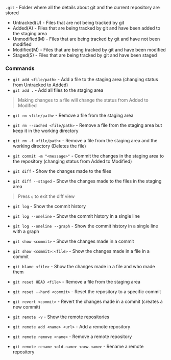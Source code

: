 `.git` - Folder where all the details about git and the current repository are stored

- Untracked(U) - Files that are not being tracked by git
- Added(A) - Files that are being tracked by git and have been added to the staging area
- Unmodified(M) - Files that are being tracked by git and have not been modified
- Modified(M) - Files that are being tracked by git and have been modified
- Staged(S) - Files that are being tracked by git and have been staged

### Commands
- `git add <file/path>` - Add a file to the staging area (changing status from Untracked to Added)
- `git add .` - Add all files to the staging area

> Making changes to a file will change the status from Added to Modified

- `git rm <file/path>` - Remove a file from the staging area
- `git rm --cached <file/path>` - Remove a file from the staging area but keep it in the working directory
- `git rm -f <file/path>` - Remove a file from the staging area and the working directory (Deletes the file)

- `git commit -m "<message>"` - Commit the changes in the staging area to the repository (changing status from Added to Modified)

- `git diff` - Show the changes made to the files
- `git diff --staged` - Show the changes made to the files in the staging area
> Press `q` to exit the diff view

- `git log` - Show the commit history
- `git log --oneline` - Show the commit history in a single line
- `git log --oneline --graph` - Show the commit history in a single line with a graph

- `git show <commit>` - Show the changes made in a commit
- `git show <commit>:<file>` - Show the changes made in a file in a commit

- `git blame <file>` - Show the changes made in a file and who made them

- `git reset HEAD <file>` - Remove a file from the staging area
- `git reset --hard <commit>` - Reset the repository to a specific commit
- `git revert <commit>` - Revert the changes made in a commit (creates a new commit)


- `git remote -v` - Show the remote repositories
- `git remote add <name> <url>` - Add a remote repository
- `git remote remove <name>` - Remove a remote repository
- `git remote rename <old-name> <new-name>` - Rename a remote repository

